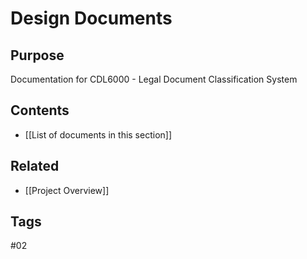 # Design Documents

## Purpose
Documentation for CDL6000 - Legal Document Classification System

## Contents
- [[List of documents in this section]]

## Related
- [[Project Overview]]

## Tags
#02
